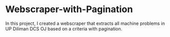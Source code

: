 # Webscraper-with-Pagination

In this project, I created a webscraper that extracts all machine problems in UP Diliman DCS OJ based on a criteria with pagination.
